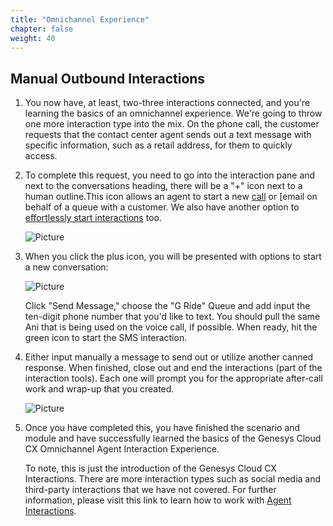 ```yaml
---
title: "Omnichannel Experience"
chapter: false
weight: 40
---
```


## Manual Outbound Interactions

1. You now have, at least, two-three interactions connected, and you're learning the basics of an omnichannel experience. We're going to throw one more interaction type into the mix. On the phone call, the customer requests that the contact center agent sends out a text message with specific information, such as a retail address, for them to quickly access. 

2. To complete this request, you need to go into the interaction pane and next to the conversations heading, there will be a "+" icon next to a human outline.This icon allows an agent to start a new [call](https://help.mypurecloud.com/articles/place-a-call-on-behalf-of-a-queue/) or [email[](https://help.mypurecloud.com/articles/send-outbound-email-behalf-queue/) on behalf of a queue with a customer. We also have another option to [effortlessly start interactions](https://help.mypurecloud.com/articles/switch-channels-for-an-interaction/) too.

    ![Picture](/images/Conversations_Plus.png)

3. When you click the plus icon, you will be presented with options to start a new conversation:

    ![Picture](/images/StartConversation.png)

    Click "Send Message," choose the "G Ride" Queue and add input the ten-digit phone number that you'd like to text. You should pull the same Ani that is being used on the voice call, if possible. When ready, hit the green icon to start the SMS interaction.

4. Either input manually a message to send out or utilize another canned response. When finished, close out and end the interactions (part of the interaction tools). Each one will prompt you for the appropriate after-call work and wrap-up that you created.

    ![Picture](/images/WrapUpCodes.png)

5. Once you have completed this, you have finished the scenario and module and have successfully learned the basics of the Genesys Cloud CX Omnichannel Agent Interaction Experience. 

    To note, this is just the introduction of the Genesys Cloud CX Interactions. There are more interaction types such as social media and third-party interactions that we have not covered. For further information, please visit this link to learn how to work with [Agent Interactions](https://help.mypurecloud.com/articles/about-agent-interactions/).
